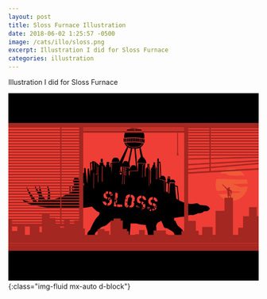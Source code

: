 ```yaml
---
layout: post
title: Sloss Furnace Illustration
date: 2018-06-02 1:25:57 -0500
image: /cats/illo/sloss.png
excerpt: Illustration I did for Sloss Furnace
categories: illustration
---
```


Illustration I did for Sloss Furnace

![image-title-here](/assets/img/cats/illo/sloss.png){:class="img-fluid mx-auto d-block"}
